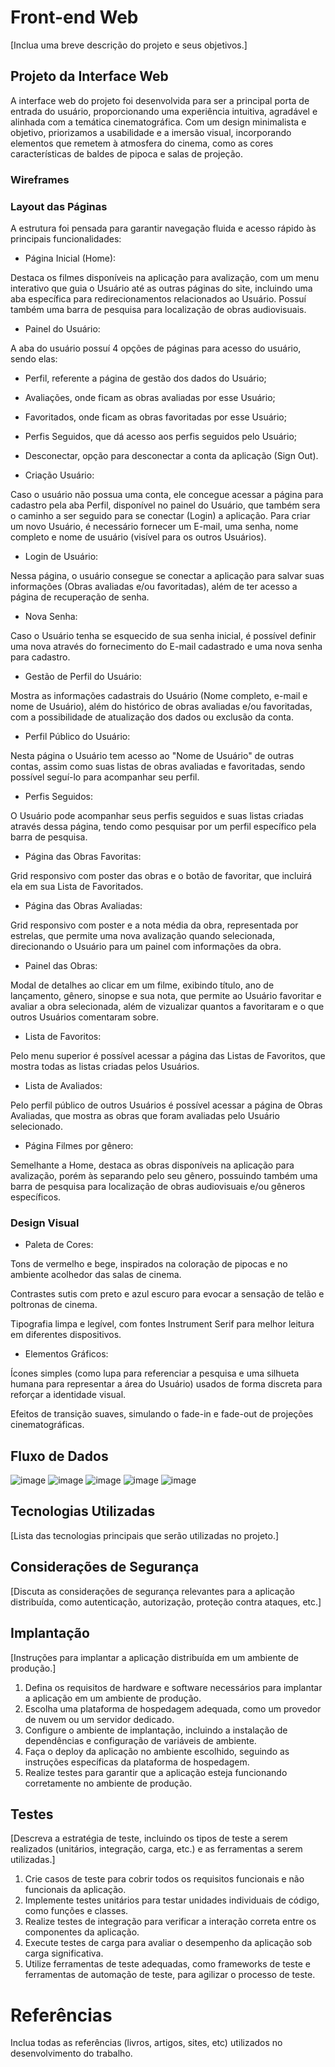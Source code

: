 # Front-end Web

[Inclua uma breve descrição do projeto e seus objetivos.]

## Projeto da Interface Web

A interface web do projeto foi desenvolvida para ser a principal porta de entrada do usuário, proporcionando uma experiência intuitiva, agradável e alinhada com a temática cinematográfica. Com um design minimalista e objetivo, priorizamos a usabilidade e a imersão visual, incorporando elementos que remetem à atmosfera do cinema, como as cores características de baldes de pipoca e salas de projeção.

### Wireframes

### Layout das Páginas
A estrutura foi pensada para garantir navegação fluida e acesso rápido às principais funcionalidades:

- Página Inicial (Home):

Destaca os filmes disponíveis na aplicação para avalização, com um menu interativo que guia o Usuário até as outras páginas do site, incluindo uma aba específica para redirecionamentos relacionados ao Usuário.
Possuí também uma barra de pesquisa para localização de obras audiovisuais.


- Painel do Usuário:

A aba do usuário possuí 4 opções de páginas para acesso do usuário, sendo elas:
  - Perfil, referente a página de gestão dos dados do Usuário;
  - Avaliações, onde ficam as obras avaliadas por esse Usuário;
  - Favoritados, onde ficam as obras favoritadas por esse Usuário;
  - Perfis Seguidos, que dá acesso aos perfis seguidos pelo Usuário;
  - Desconectar, opção para desconectar a conta da aplicação (Sign Out).


- Criação Usuário:

Caso o usuário não possua uma conta, ele concegue acessar a página para cadastro pela aba Perfil, disponível no painel do Usuário, que também sera o caminho a ser seguido para se conectar (Login) a aplicação.
Para criar um novo Usuário, é necessário fornecer um E-mail, uma senha, nome completo e nome de usuário (visível para os outros Usuários).


- Login de Usuário:

Nessa página, o usuário consegue se conectar a aplicação para salvar suas informações (Obras avaliadas e/ou favoritadas), além de ter acesso a página de recuperação de senha.


- Nova Senha:

Caso o Usuário tenha se esquecido de sua senha inicial, é possível definir uma nova através do fornecimento do E-mail cadastrado e uma nova senha para cadastro.


- Gestão de Perfil do Usuário:

Mostra as informações cadastrais do Usuário (Nome completo, e-mail e nome de Usuário), além do histórico de obras avaliadas e/ou favoritadas, com a possibilidade de atualização dos dados ou exclusão da conta.


- Perfil Público do Usuário:

Nesta página o Usuário tem acesso ao "Nome de Usuário" de outras contas, assim como suas listas de obras avaliadas e favoritadas, sendo possível seguí-lo para acompanhar seu perfil.


- Perfis Seguidos:

O Usuário pode acompanhar seus perfis seguidos e suas listas criadas através dessa página, tendo como pesquisar por um perfil específico pela barra de pesquisa.


- Página das Obras Favoritas:

Grid responsivo com poster das obras e o botão de favoritar, que incluirá ela em sua Lista de Favoritados.


- Página das Obras Avaliadas:

Grid responsivo com poster e a nota média da obra, representada por estrelas, que permite uma nova avalização quando selecionada, direcionando o Usuário para um painel com informações da obra.


- Painel das Obras:

 Modal de detalhes ao clicar em um filme, exibindo título, ano de lançamento, gênero, sinopse e sua nota, que permite ao Usuário favoritar e avaliar a obra selecionada, além de vizualizar quantos a favoritaram e o que outros Usuários comentaram sobre. 


- Lista de Favoritos:

Pelo menu superior é possível acessar a página das Listas de Favoritos, que mostra todas as listas criadas pelos Usuários.


- Lista de Avaliados:

Pelo perfil público de outros Usuários é possível acessar a página de Obras Avaliadas, que mostra as obras que foram avaliadas pelo Usuário selecionado.


 - Página Filmes por gênero:

Semelhante a Home, destaca as obras disponíveis na aplicação para avalização, porém às separando pelo seu gênero, possuindo também uma barra de pesquisa para localização de obras audiovisuais e/ou gêneros específicos.


### Design Visual

- Paleta de Cores:

Tons de vermelho e bege, inspirados na coloração de pipocas e no ambiente acolhedor das salas de cinema.

Contrastes sutis com preto e azul escuro para evocar a sensação de telão e poltronas de cinema.

Tipografia limpa e legível, com fontes Instrument Serif para melhor leitura em diferentes dispositivos.

- Elementos Gráficos:

Ícones simples (como lupa para referenciar a pesquisa e uma silhueta humana para representar a área do Usuário) usados de forma discreta para reforçar a identidade visual.

Efeitos de transição suaves, simulando o fade-in e fade-out de projeções cinematográficas.

## Fluxo de Dados

![image](https://github.com/user-attachments/assets/fb3fe2de-6107-4bc5-8e25-82a00c1f9090)
![image](https://github.com/user-attachments/assets/f48df881-dd53-45d7-974b-7a260c36f3ea)
![image](https://github.com/user-attachments/assets/0ba47b33-6751-4ea6-9bbf-0f939d23af76)
![image](https://github.com/user-attachments/assets/3676fc21-dc90-44b2-91e3-1d7c05eea622)
![image](https://github.com/user-attachments/assets/ee4ab3ab-b2ef-4f13-b550-befe897335f1)




## Tecnologias Utilizadas
[Lista das tecnologias principais que serão utilizadas no projeto.]

## Considerações de Segurança

[Discuta as considerações de segurança relevantes para a aplicação distribuída, como autenticação, autorização, proteção contra ataques, etc.]

## Implantação

[Instruções para implantar a aplicação distribuída em um ambiente de produção.]

1. Defina os requisitos de hardware e software necessários para implantar a aplicação em um ambiente de produção.
2. Escolha uma plataforma de hospedagem adequada, como um provedor de nuvem ou um servidor dedicado.
3. Configure o ambiente de implantação, incluindo a instalação de dependências e configuração de variáveis de ambiente.
4. Faça o deploy da aplicação no ambiente escolhido, seguindo as instruções específicas da plataforma de hospedagem.
5. Realize testes para garantir que a aplicação esteja funcionando corretamente no ambiente de produção.

## Testes

[Descreva a estratégia de teste, incluindo os tipos de teste a serem realizados (unitários, integração, carga, etc.) e as ferramentas a serem utilizadas.]

1. Crie casos de teste para cobrir todos os requisitos funcionais e não funcionais da aplicação.
2. Implemente testes unitários para testar unidades individuais de código, como funções e classes.
3. Realize testes de integração para verificar a interação correta entre os componentes da aplicação.
4. Execute testes de carga para avaliar o desempenho da aplicação sob carga significativa.
5. Utilize ferramentas de teste adequadas, como frameworks de teste e ferramentas de automação de teste, para agilizar o processo de teste.

# Referências

Inclua todas as referências (livros, artigos, sites, etc) utilizados no desenvolvimento do trabalho.
